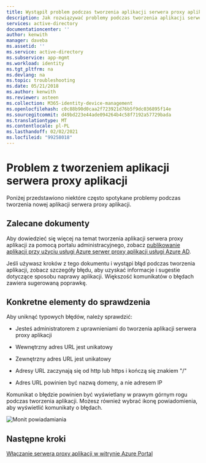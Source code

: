 ```yaml
---
title: Wystąpił problem podczas tworzenia aplikacji serwera proxy aplikacji | Microsoft Docs
description: Jak rozwiązywać problemy podczas tworzenia aplikacji serwera proxy aplikacji w portalu administracyjnym usługi Azure AD
services: active-directory
documentationcenter: ''
author: kenwith
manager: daveba
ms.assetid: ''
ms.service: active-directory
ms.subservice: app-mgmt
ms.workload: identity
ms.tgt_pltfrm: na
ms.devlang: na
ms.topic: troubleshooting
ms.date: 05/21/2018
ms.author: kenwith
ms.reviewer: asteen
ms.collection: M365-identity-device-management
ms.openlocfilehash: c0c88b90d0caa2f723921d76b5f9dc036895f14e
ms.sourcegitcommit: d49bd223e44ade094264b4c58f7192a57729bada
ms.translationtype: MT
ms.contentlocale: pl-PL
ms.lasthandoff: 02/02/2021
ms.locfileid: "99258018"
---
```

# <a name="problem-creating-an-application-proxy-application"></a>Problem z tworzeniem aplikacji serwera proxy aplikacji 

Poniżej przedstawiono niektóre często spotykane problemy podczas tworzenia nowej aplikacji serwera proxy aplikacji.

## <a name="recommended-documents"></a>Zalecane dokumenty 

Aby dowiedzieć się więcej na temat tworzenia aplikacji serwera proxy aplikacji za pomocą portalu administracyjnego, zobacz [publikowanie aplikacji przy użyciu usługi Azure serwer proxy aplikacji usługi Azure AD](application-proxy-add-on-premises-application.md).

Jeśli używasz kroków z tego dokumentu i wystąpi błąd podczas tworzenia aplikacji, zobacz szczegóły błędu, aby uzyskać informacje i sugestie dotyczące sposobu naprawy aplikacji. Większość komunikatów o błędach zawiera sugerowaną poprawkę. 

## <a name="specific-things-to-check"></a>Konkretne elementy do sprawdzenia

Aby uniknąć typowych błędów, należy sprawdzić:

-   Jesteś administratorem z uprawnieniami do tworzenia aplikacji serwera proxy aplikacji

-   Wewnętrzny adres URL jest unikatowy

-   Zewnętrzny adres URL jest unikatowy

-   Adresy URL zaczynają się od http lub https i kończą się znakiem "/"

-   Adres URL powinien być nazwą domeny, a nie adresem IP

Komunikat o błędzie powinien być wyświetlany w prawym górnym rogu podczas tworzenia aplikacji. Możesz również wybrać ikonę powiadomienia, aby wyświetlić komunikaty o błędach.

   ![Monit powiadamiania](./media/application-proxy-config-problem/error-message.png)

## <a name="next-steps"></a>Następne kroki
[Włączanie serwera proxy aplikacji w witrynie Azure Portal](application-proxy-add-on-premises-application.md)
